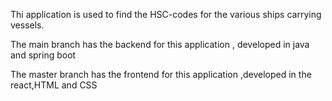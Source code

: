 Thi application is used to find the HSC-codes for the various ships carrying vessels.

The main branch has the backend for this application , developed in java and spring boot 

The master branch has the frontend for this application ,developed in the react,HTML and CSS 
